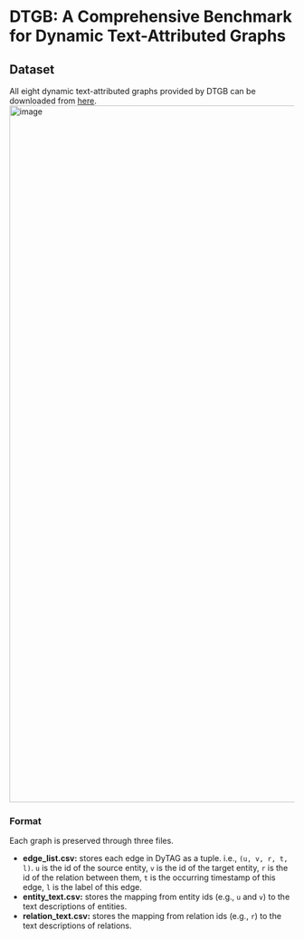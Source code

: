 # DTGB: A Comprehensive Benchmark for Dynamic Text-Attributed Graphs

## Dataset
All eight dynamic text-attributed graphs provided by DTGB can be downloaded from [here](https://drive.google.com/drive/folders/1QFxHIjusLOFma30gF59_hcB19Ix3QZtk?usp=sharing).
<img width="1230" alt="image" src="https://github.com/zjs123/DTGB/assets/17922610/2f714dd7-7928-4eed-8e55-8e1fa947e463">

### Format
Each graph is preserved through three files.
* __edge_list.csv:__ stores each edge in DyTAG as a tuple. i.e., `(u, v, r, t, l)`. `u` is the id of the source entity, `v` is the id of the target entity, `r` is the id of the relation between them, `t` is the occurring timestamp of this edge, `l` is the label of this edge.
* __entity_text.csv:__ stores the mapping from entity ids (e.g., `u` and `v`) to the text descriptions of entities.
* __relation_text.csv:__ stores the mapping from relation ids (e.g., `r`) to the text descriptions of relations.
